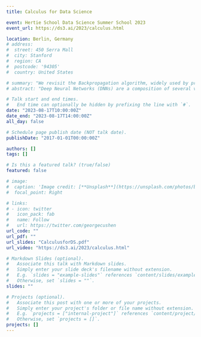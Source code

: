 ```yaml
---
title: Calculus for Data Science

event: Hertie School Data Science Summer School 2023
event_url: https://ds3.ai/2023/calculus.html

location: Berlin, Germany
# address:
#  street: 450 Serra Mall
#  city: Stanford
#  region: CA
#  postcode: '94305'
#  country: United States

# summary: "We revisit the Backpropagation algorithm, widely used by practitioners to train Deep Neural Networks."
# abstract: "Deep Neural Networks (DNNs) are a composition of several vector-valued functions. In order to train DNNs, it is necessary to calculate the gradient of the error function with respect to all parameters. As the error function of a DNN consists of several nonlinear functions, each with numerous parameters, this calculation is not trivial. We revisit the Backpropagation (BP) algorithm, widely used by practitioners to train DNNs. By leveraging the composite structure of the DNNs, we show that the BP algorithm is able to efficiently compute the gradient and that the number of layers in the network does not significantly impact the complexity of the calculation."

# Talk start and end times.
#   End time can optionally be hidden by prefixing the line with `#`.
date: "2023-08-17T10:00:00Z"
date_end: "2023-08-17T14:00:00Z"
all_day: false

# Schedule page publish date (NOT talk date).
publishDate: "2017-01-01T00:00:00Z"

authors: []
tags: []

# Is this a featured talk? (true/false)
featured: false

# image:
#  caption: 'Image credit: [**Unsplash**](https://unsplash.com/photos/bzdhc5b3Bxs)'
#  focal_point: Right

# links:
# - icon: twitter
#   icon_pack: fab
#   name: Follow
#   url: https://twitter.com/georgecushen
url_code: ""
url_pdf: ""
url_slides: "CalculusforDS.pdf"
url_video: "https://ds3.ai/2023/calculus.html"

# Markdown Slides (optional).
#   Associate this talk with Markdown slides.
#   Simply enter your slide deck's filename without extension.
#   E.g. `slides = "example-slides"` references `content/slides/example-slides.md`.
#   Otherwise, set `slides = ""`.
slides: ""

# Projects (optional).
#   Associate this post with one or more of your projects.
#   Simply enter your project's folder or file name without extension.
#   E.g. `projects = ["internal-project"]` references `content/project/deep-learning/index.md`.
#   Otherwise, set `projects = []`.
projects: []
---
```



